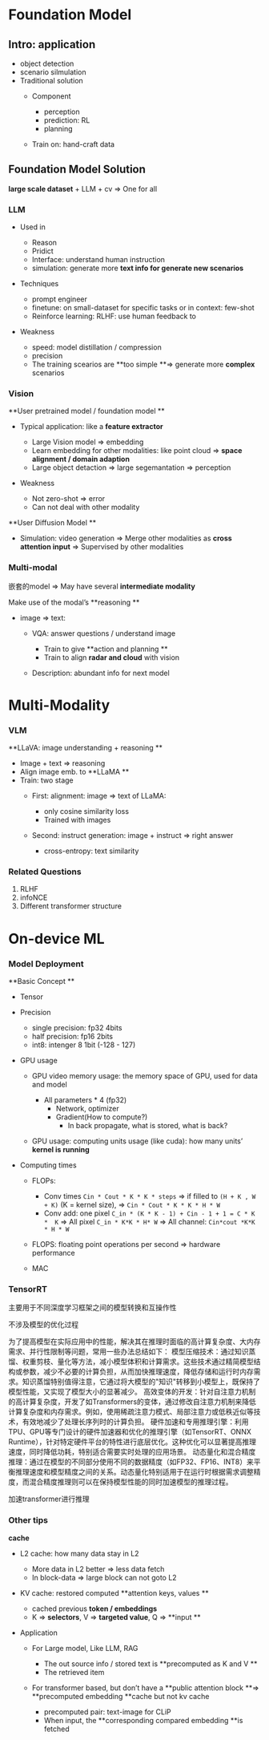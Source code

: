 

# Foundation Model


## Intro: application 


- object detection
- scenario silmulation
- Traditional solution
    - Component
        - perception
        - prediction: RL
        - planning

    - Train on: hand-craft data 

## Foundation Model Solution


 **large scale dataset** + LLM + cv ⇒ One for all

### LLM


- Used in 
    - Reason
    - Pridict
    - Interface: understand human instruction
    - simulation: generate more **text info for generate new scenarios**

- Techniques
    - prompt engineer
    - finetune: on small-dataset for specific tasks or in context: few-shot
    - Reinforce learning: RLHF: use human feedback to 

- Weakness
    - speed: model distillation / compression
    - precision
    - The training scearios are **too simple **⇒ generate more **complex** scenarios

### Vision


**User pretrained model / foundation model **

- Typical application: like a **feature extractor**
    - Large Vision model ⇒ embedding 
    - Learn embedding for other modalities: like point cloud ⇒ **space alignment / domain adaption**
    - Large object detaction ⇒ large segemantation ⇒ perception 

- Weakness 
    - Not zero-shot ⇒ error
    - Can not deal with other modality

**User Diffusion Model **

- Simulation: video generation ⇒ Merge other modalities as **cross attention input** ⇒ Supervised by other modalities 
### Multi-modal 


嵌套的model ⇒ May have several **intermediate modality**

Make use of the modal’s **reasoning **

- image ⇒ text: 
    - VQA: answer questions / understand image 
        - Train to give **action and planning **
        - Train to align **radar and cloud** with vision

    - Description: abundant info for next model 

# Multi-Modality


### VLM


**LLaVA: image understanding + reasoning **

- Image + text ⇒ reasoning 
- Align image emb. to **LLaMA **
- Train: two stage
    - First: alignment: image ⇒ text of LLaMA: 
        - only cosine similarity loss 
        - Trained with images 

    - Second: instruct generation: image + instruct ⇒ right answer 
        - cross-entropy: text similarity 


### Related Questions


1. RLHF 
1. infoNCE
1. Different transformer structure
# On-device ML


### Model Deployment 


**Basic Concept **

- Tensor
- Precision 
    - single precision: fp32 4bits
    - half precision: fp16 2bits 
    - int8: intenger 8 1bit (-128 - 127)

- GPU usage 
    - GPU video memory usage: the memory space of GPU, used for data and model
        - All parameters * 4 (fp32)
            - Network, optimizer 
            - Gradient(How to compute?)
                - In back propagate, what is stored, what is back?



    - GPU usage: computing units usage (like cuda): how many units’ **kernel is running**

- Computing times
    - FLOPs: 
        - Conv times `Cin * Cout * K * K * steps` ⇒ if filled to `(H + K , W + K)` (K = kernel size), ⇒ `Cin * Cout * K * K * H * W`
        - Conv add: one pixel `C_in * (K * K - 1) + Cin - 1 + 1 = C * K *  K` ⇒ All pixel `C_in * K*K * H* W` ⇒ All channel: `Cin*cout *K*K * H * W`

    - FLOPS: floating point operations per second ⇒ hardware performance
    - MAC

### TensorRT 


主要用于不同深度学习框架之间的模型转换和互操作性

不涉及模型的优化过程

为了提高模型在实际应用中的性能，解决其在推理时面临的高计算复杂度、大内存需求、并行性限制等问题，常用一些办法总结如下：
模型压缩技术：通过知识蒸馏、权重剪枝、量化等方法，减小模型体积和计算需求。这些技术通过精简模型结构或参数，减少不必要的计算负担，从而加快推理速度，降低存储和运行时内存需求。知识蒸馏特别值得注意，它通过将大模型的"知识"转移到小模型上，既保持了模型性能，又实现了模型大小的显著减少。
高效变体的开发：针对自注意力机制的高计算复杂度，开发了如Transformers的变体，通过修改自注意力机制来降低计算复杂度和内存需求。例如，使用稀疏注意力模式、局部注意力或低秩近似等技术，有效地减少了处理长序列时的计算负担。
硬件加速和专用推理引擎：利用TPU、GPU等专门设计的硬件加速器和优化的推理引擎（如TensorRT、ONNX Runtime），针对特定硬件平台的特性进行底层优化。这种优化可以显著提高推理速度，同时降低功耗，特别适合需要实时处理的应用场景。
动态量化和混合精度推理：通过在模型的不同部分使用不同的数据精度（如FP32、FP16、INT8）来平衡推理速度和模型精度之间的关系。动态量化特别适用于在运行时根据需求调整精度，而混合精度推理则可以在保持模型性能的同时加速模型的推理过程。

加速transformer进行推理

### Other tips


**cache**

- L2 cache: how many data stay in L2
    - More data in L2 better ⇒ less data fetch 
    - In block-data ⇒ large block can not goto L2 

- KV cache: restored computed **attention keys, values **
    - cached previous **token / embeddings**
    - K ⇒ **selectors**, V ⇒ **targeted value**, Q ⇒ **input **

- Application
    - For Large model, Like LLM, RAG
        - The out source info /  stored text is **precomputed as K and V **
        - The retrieved item 

    - For transformer based, but don’t have a **public attention block **⇒ **precomputed embedding **cache but not kv cache
        - precomputed pair: text-image for CLiP
        - When input, the **corresponding compared embedding **is fetched

